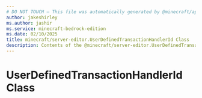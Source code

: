 ```yaml
---
# DO NOT TOUCH — This file was automatically generated by @minecraft/api-docs-generator, to report problems file an issue at https://github.com/Mojang/minecraft-scripting-libraries
author: jakeshirley
ms.author: jashir
ms.service: minecraft-bedrock-edition
ms.date: 02/10/2025
title: minecraft/server-editor.UserDefinedTransactionHandlerId Class
description: Contents of the @minecraft/server-editor.UserDefinedTransactionHandlerId class.
---
```

# UserDefinedTransactionHandlerId Class
